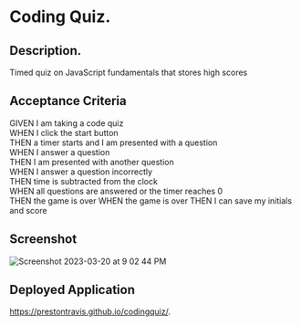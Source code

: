 # Coding Quiz. 

## Description. 
Timed quiz on JavaScript fundamentals that stores high scores  

## Acceptance Criteria 
GIVEN I am taking a code quiz  
WHEN I click the start button  
THEN a timer starts and I am presented with a question  
WHEN I answer a question  
THEN I am presented with another question  
WHEN I answer a question incorrectly  
THEN time is subtracted from the clock  
WHEN all questions are answered or the timer reaches 0  
THEN the game is over 
WHEN the game is over 
THEN I can save my initials and score  

## Screenshot
![Screenshot 2023-03-20 at 9 02 44 PM](https://user-images.githubusercontent.com/119766277/226496700-524f798b-576d-4207-9179-ff1e95f82fdd.png)


## Deployed Application  
https://prestontravis.github.io/codingquiz/. 
